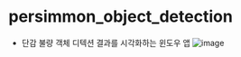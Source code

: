 # persimmon_object_detection

* 단감 불량 객체 디텍션 결과를 시각화하는 윈도우 앱
![image](https://user-images.githubusercontent.com/39451858/206253638-5bca0777-6f08-4636-aeb6-0ad5d65c200b.png)
